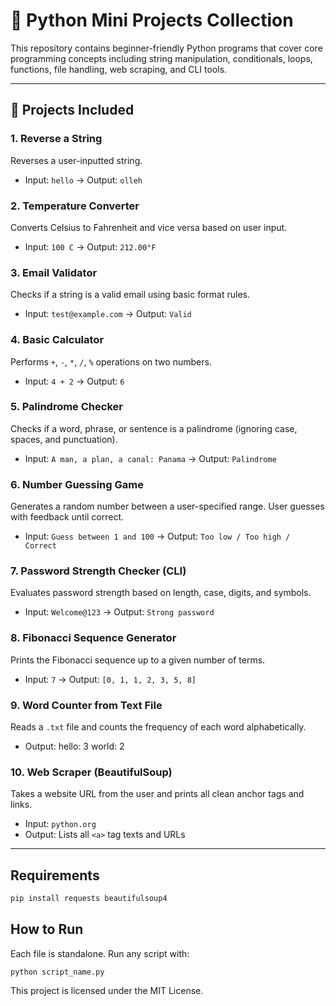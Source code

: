 # 🐍 Python Mini Projects Collection

This repository contains beginner-friendly Python programs that cover core programming concepts including string manipulation, conditionals, loops, functions, file handling, web scraping, and CLI tools.

---

## 📌 Projects Included

### 1. Reverse a String
Reverses a user-inputted string.
- Input: `hello` → Output: `olleh`

### 2. Temperature Converter
Converts Celsius to Fahrenheit and vice versa based on user input.
- Input: `100 C` → Output: `212.00°F`

### 3. Email Validator
Checks if a string is a valid email using basic format rules.
- Input: `test@example.com` → Output: `Valid`

### 4. Basic Calculator
Performs `+`, `-`, `*`, `/`, `%` operations on two numbers.
- Input: `4 + 2` → Output: `6`

### 5. Palindrome Checker
Checks if a word, phrase, or sentence is a palindrome (ignoring case, spaces, and punctuation).
- Input: `A man, a plan, a canal: Panama` → Output: `Palindrome`

### 6. Number Guessing Game
Generates a random number between a user-specified range. User guesses with feedback until correct.
- Input: `Guess between 1 and 100` → Output: `Too low / Too high / Correct`

### 7. Password Strength Checker (CLI)
Evaluates password strength based on length, case, digits, and symbols.
- Input: `Welcome@123` → Output: `Strong password`

### 8. Fibonacci Sequence Generator
Prints the Fibonacci sequence up to a given number of terms.
- Input: `7` → Output: `[0, 1, 1, 2, 3, 5, 8]`

### 9. Word Counter from Text File
Reads a `.txt` file and counts the frequency of each word alphabetically.
- Output: hello: 3  world: 2

### 10. Web Scraper (BeautifulSoup)
Takes a website URL from the user and prints all clean anchor tags and links.
- Input: `python.org`  
- Output: Lists all `<a>` tag texts and URLs

---

## Requirements

```bash
pip install requests beautifulsoup4
```

## How to Run

Each file is standalone. Run any script with:
```
python script_name.py
```
This project is licensed under the MIT License.
